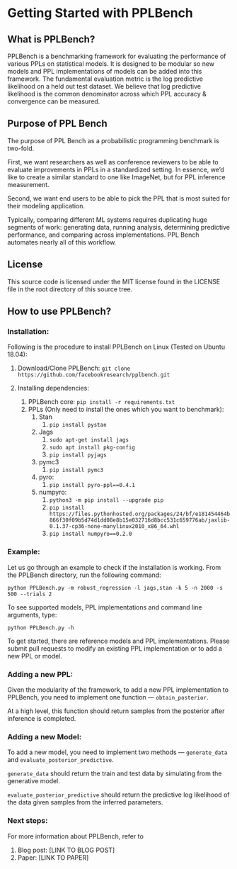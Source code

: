 # Getting Started with PPLBench

## What is PPLBench?

PPLBench is a benchmarking framework for evaluating the performance of various PPLs on statistical models. It is designed to be modular so new models and PPL implementations of models can be added into this framework. The fundamental evaluation metric is the log predictive likelihood on a held out test dataset. We believe that log predictive likelihood is the common denominator across which PPL accuracy & convergence can be measured.

## Purpose of PPL Bench

The purpose of PPL Bench as a probabilistic programming benchmark is two-fold.

First, we want researchers as well as conference reviewers to be able to evaluate improvements in PPLs in a standardized setting. In essence, we’d like to create a similar standard to one like ImageNet, but for PPL inference measurement.

Second, we want end users to be able to pick the PPL that is most suited for their modeling application.

Typically, comparing different ML systems requires duplicating huge segments of work: generating data, running analysis, determining predictive performance, and comparing across implementations. PPL Bench automates nearly all of this workflow.


## License

This source code is licensed under the MIT license found in the
LICENSE file in the root directory of this source tree.

## How to use PPLBench?

### Installation:

Following is the procedure to install PPLBench on Linux (Tested on Ubuntu 18.04):

1. Download/Clone PPLBench:
    `git clone https://github.com/facebookresearch/pplbench.git`

2. Installing dependencies:
    1. PPLBench core:
        `pip install -r requirements.txt`
    2. PPLs (Only need to install the ones which you want to benchmark):
        1. Stan
            1. `pip install pystan`
        2. Jags
            1. `sudo apt-get install jags`
            2. `sudo apt install pkg-config`
            3. `pip install pyjags`
        3. pymc3
            1. `pip install pymc3`
        4. pyro:
            1. `pip install pyro-ppl==0.4.1`
        5. numpyro:
            1. `python3 -m pip install --upgrade pip`
            2. `pip install https://files.pythonhosted.org/packages/24/bf/e181454464b866f30f09b5d74d1dd08e8b15e032716d8bcc531c659776ab/jaxlib-0.1.37-cp36-none-manylinux2010_x86_64.whl`
            3. `pip install numpyro==0.2.0`

### Example:

Let us go through an example to check if the installation is working. From the PPLBench directory, run the following command:

```
python PPLBench.py -m robust_regression -l jags,stan -k 5 -n 2000 -s 500 --trials 2
```

To see supported models, PPL implementations and command line arguments, type:

`python PPLBench.py -h`

To get started, there are reference models and PPL implementations. Please submit pull requests to modify an existing PPL implementation or to add a new PPL or model.

### Adding a new PPL:

Given the modularity of the framework, to add a new PPL implementation to PPLBench, you need to implement one function — `obtain_posterior`.

At a high level, this function should return samples from the posterior after inference is completed.

### Adding a new Model:

To add a new model, you need to implement two methods — `generate_data` and `evaluate_posterior_predictive`.

`generate_data` should return the train and test data by simulating from the generative model.

`evaluate_posterior_predictive` should return the predictive log likelihood of the data given samples from the inferred parameters.

### Next steps:

 For more information about PPLBench, refer to

1. Blog post: [LINK TO BLOG POST]
2. Paper: [LINK TO PAPER]
